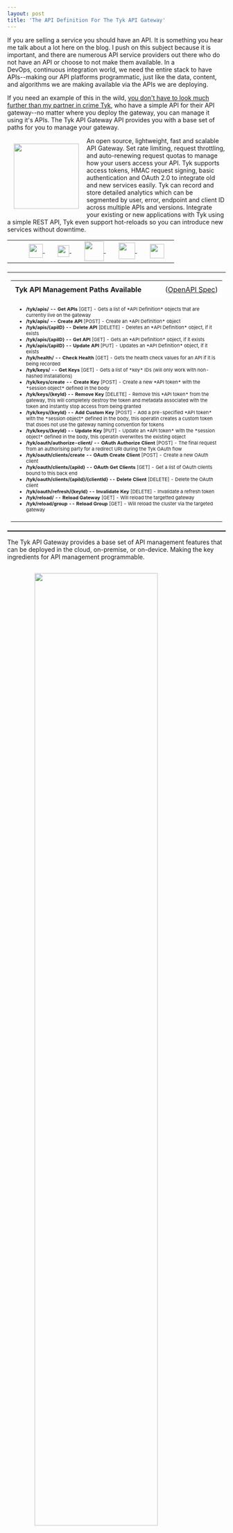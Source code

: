 ```yaml
---
layout: post
title: 'The API Definition For The Tyk API Gateway'
---
```

<p>If you are selling a service you should have an API. It is something you hear me talk about a lot here on the blog. I push on this subject because it is important, and there are numerous API service providers out there who do not have an API&nbsp;or choose to not make them available. In a DevOps,&nbsp;continuous integration world, we need the entire stack to have APIs--making our API platforms programmatic, just like the data, content, and algorithms we are making available via the APIs we are deploying.</p>
<p>If you need an example of this in the wild, <a href="http://tyk.management.apievangelist.com/">you don't have to look much further than my partner in crime Tyk</a>, who have a simple API for their API gateway--no matter where you deploy the gateway, you can manage it using it's APIs. The&nbsp;Tyk&nbsp;API Gateway API provides you with a base set of paths for you to manage your gateway.</p>
<p><img style="padding: 15px;" src="http://kinlane-productions.s3.amazonaws.com/api-evangelist-site/company/logos/tyk_io_logo.png" alt="" width="150" align="left" /></p>
<p>An open source, lightweight, fast and scalable API Gateway. Set rate limiting, request throttling, and auto-renewing request quotas to manage how your users access your API. Tyk supports access tokens, HMAC request signing, basic authentication and OAuth 2.0 to integrate old and new services easily. Tyk can record and store detailed analytics which can be segmented by user, error, endpoint and client ID across multiple APIs and versions. Integrate your existing or new applications with Tyk using a simple REST API, Tyk even support hot-reloads so you can introduce new services without downtime.</p>
<table style="padding-top: 0px;" border="0" width="100%">
<tbody>
<tr>
<td style="margin-left: 25px; margin-right: 25px;" colspan="3" align="center">
<ul style="list-style: none; display: inline;">
<li style="display: inline; padding-left: 15px; padding-right: 15px;"> <a href="http://tyk.io/"> <img src="https://s3.amazonaws.com/kinlane-productions/bw-icons/bw-portal-developers.jpg" alt="" width="32" align="center" /> </a> </li>
<li style="display: inline; padding-left: 15px; padding-right: 15px;"> <a href="https://tyk.io/news-2/"> <img src="https://s3.amazonaws.com/kinlane-productions/bw-icons/bw-blog-icon.png" alt="" width="27" align="center" /> </a> </li>
<li style="display: inline; padding-left: 15px; padding-right: 15px;"> <a href="/admin/blog/"> <img src="https://s3.amazonaws.com/kinlane-productions/building-blocks/x-signup.png" alt="" width="45" align="center" /> </a> </li>
<li style="display: inline; padding-left: 15px; padding-right: 15px;"> <a href="/admin/blog/"> <img src="https://s3.amazonaws.com/kinlane-productions/bw-icons/bw-bug.png" alt="" width="38" align="center" /> </a> </li>
<li style="display: inline; padding-left: 15px; padding-right: 15px;"> <a href="/admin/blog/"> <img src="http://kinlane-productions.s3.amazonaws.com/api-evangelist-site/building-blocks/bw-terms-conditions.png" alt="" width="33" align="center" /></a></li>
</ul>
</td>
</tr>
</tbody>
</table>
<table style="padding-top: 5px; border-bottom: 1px solid #000;" border="0" width="100%">
<tbody>
<tr>
<td style="margin-left: 90px; margin-right: 90px;" align="center">
<table border="0" cellspacing="2" cellpadding="3" width="100%">
<tbody>
<tr style="background-color: #fff;">
<td style="font-size: 16px; font-weight: bold; padding: 10px;" align="left">Tyk API Management Paths Available</td>
<td style="padding: 10px;" align="right">(<a href="https://raw.githubusercontent.com/kinlane/tyk-api-management/master/_data/api-commons/tyk/tyk-api-management-openapi-spec.json">OpenAPI Spec</a>)</td>
</tr>
<tr id="methods-for-tyk.tyk-api-management-openapi-spec">
<td colspan="2">
<ul>
<li style="font-size: 11px;"><strong>/tyk/apis/ -- Get APIs </strong> [GET] - Gets a list of *API Definition* objects that are currently live on the gateway</li>
<li style="font-size: 11px;"><strong>/tyk/apis/ -- Create API </strong> [POST] - Create an *API Definition* object</li>
<li style="font-size: 11px;"><strong>/tyk/apis/{apiID} -- Delete API </strong> [DELETE] - Deletes an *API Definition* object, if it exists</li>
<li style="font-size: 11px;"><strong>/tyk/apis/{apiID} -- Get API </strong> [GET] - Gets an *API Definition* object, if it exists</li>
<li style="font-size: 11px;"><strong>/tyk/apis/{apiID} -- Update API </strong> [PUT] - Updates an *API Definition* object, if it exists</li>
<li style="font-size: 11px;"><strong>/tyk/health/ -- Check Health </strong> [GET] - Gets the health check values for an API if it is being recorded</li>
<li style="font-size: 11px;"><strong>/tyk/keys/ -- Get Keys </strong> [GET] - Gets a list of *key* IDs (will only work with non-hashed installations)</li>
<li style="font-size: 11px;"><strong>/tyk/keys/create -- Create Key </strong> [POST] - Create a new *API token* with the *session object* defined in the body</li>
<li style="font-size: 11px;"><strong>/tyk/keys/{keyId} -- Remove Key </strong> [DELETE] - Remove this *API token* from the gateway, this will completely destroy the token and metadata associated with the token and instantly stop access from being granted</li>
<li style="font-size: 11px;"><strong>/tyk/keys/{keyId} -- Add Custom Key </strong> [POST] - Add a pre-specified *API token* with the *session object* defined in the body, this operatin creates a custom token that dsoes not use the gateway naming convention for tokens</li>
<li style="font-size: 11px;"><strong>/tyk/keys/{keyId} -- Update Key </strong> [PUT] - Update an *API token* with the *session object* defined in the body, this operatin overwrites the existing object</li>
<li style="font-size: 11px;"><strong>/tyk/oauth/authorize-client/ -- OAuth Authorize Client </strong> [POST] - The final request from an authorising party for a redirect URI during the Tyk OAuth flow</li>
<li style="font-size: 11px;"><strong>/tyk/oauth/clients/create -- OAuth Create Client </strong> [POST] - Create a new OAuth client</li>
<li style="font-size: 11px;"><strong>/tyk/oauth/clients/{apiId} -- OAuth Get Clients </strong> [GET] - Get a list of OAuth clients bound to this back end</li>
<li style="font-size: 11px;"><strong>/tyk/oauth/clients/{apiId}/{clientId} -- Delete Client </strong> [DELETE] - Delete the OAuth client</li>
<li style="font-size: 11px;"><strong>/tyk/oauth/refresh/{keyId} -- Invalidate Key </strong> [DELETE] - Invalidate a refresh token</li>
<li style="font-size: 11px;"><strong>/tyk/reload/ -- Reload Gateway </strong> [GET] - Will reload the targetted gateway</li>
<li style="font-size: 11px;"><strong>/tyk/reload/group -- Reload Group </strong> [GET] - Will reload the cluster via the targeted gateway</li>
</ul>
</td>
</tr>
</tbody>
</table>
</td>
</tr>
</tbody>
</table>
<p>The Tyk&nbsp;API Gateway provides a base set of API management features that can be deployed in the cloud, on-premise, or on-device. Making the key ingredients for API management programmable.</p>
<p><img style="padding: 15px; display: block; margin-left: auto; margin-right: auto;" src="http://kinlane-productions.s3.amazonaws.com/api_evangelist_site/blog/screen_shot_2017_02_25_at_9.00.37_pm.png" alt="" width="75%" align="center" /></p>
<p>Tyk's&nbsp;API Gateway represents just one component in any API operation's toolbox. <a href="https://github.com/TykTechnologies/tyk-swagger-definitions/blob/master/tyk_gateway_api.yml">Tyk also provides an OpenAPI for the API gateway</a>&nbsp;making things much more plug and play as part of any API life cycle--something <a href="https://raw.githubusercontent.com/kinlane/tyk-api-management/master/_data/api-commons/tyk/apis.json">I've made even more discoverable using APIs.json</a>. Their approach provides a nice blueprint that all API providers should be following--well-defined APIs for all your services (open source if you can ;-).</p>
<p>I track on any service or tool I include in my research like it has an API. If it does have an API, I profile it like I did with Tyk. If it doesn't, I will harass them until they have an API. If you are building tools, or selling services to the API space, you should have an API, as well as provide OpenAPI and APIs.json definitions for all your goods.</p>